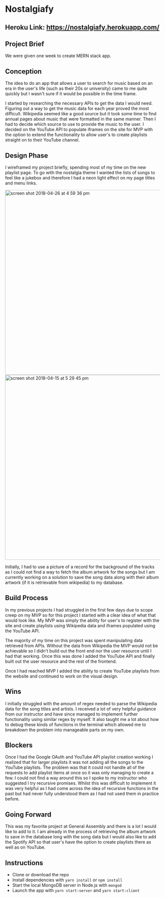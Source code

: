 # Nostalgiafy
Heroku Link: https://nostalgiafy.herokuapp.com/
---
## Project Brief
We were given one week to create MERN stack app.

## Conception
The idea to do an app that allows a user to search for music based on an era in the user's life (such as their 20s or university) came to me quite quickly but I wasn't sure if it would be possible in the time frame.

I started by researching the necessary APIs to get the data I would need. Figuring out a way to get the music data for each year proved the most difficult. Wikipedia seemed like a good source but it took some time to find annual pages about music that were formatted in the same manner. Then I had to decide which source to use to provide the music to the user. I decided on the YouTube API to populate iframes on the site for MVP with the option to extend the functionality to allow user's to create playlists straight on to their YouTube channel.

## Design Phase
I wireframed my project briefly, spending most of my time on the new playlist page. To go with the nostalgia theme I wanted the lists of songs to feel like a jukebox and therefore I had a neon light effect on my page titles and menu links.

<img width="600" alt="screen shot 2018-04-26 at 4 59 36 pm" src="https://user-images.githubusercontent.com/31917459/39317338-3e57913c-4973-11e8-9cbd-0ed7185b4cfc.png">
<img width="600" alt="screen shot 2018-04-15 at 5 29 45 pm" src="https://user-images.githubusercontent.com/31917459/39317341-3fe4c5b0-4973-11e8-8a01-ae6f42ae2cdd.png">

Initially, I had to use a picture of a record for the background of the tracks as I could not find a way to fetch the album artwork for the songs but I am currently working on a solution to save the song data along with their album artwork (if it is retrievable from wikipedia) to my database.

## Build Process
In my previous projects I had struggled in the first few days due to scope creep on my MVP so for this project I started with a clear idea of what that would look like. My MVP was simply the ability for user's to register with the site and create playlists using Wikipedia data and iframes populated using the YouTube API.

The majority of my time on this project was spent manipulating data retrieved from APIs. Without the data from Wikipedia the MVP would not be achievable so I didn't build out the front end nor the user resource until I had that working. Once this was done I added the YouTube API and finally built out the user resource and the rest of the frontend.

Once I had reached MVP I added the ability to create YouTube playlists from the website and continued to work on the visual design.


## Wins
I initially struggled with the amount of regex needed to parse the Wikipedia data for the song titles and artists. I received a lot of very helpful guidance from our instructor and have since managed to implement further functionality using similar regex by myself. It also taught me a lot about how to debug these kinds of functions in the terminal which allowed me to breakdown the problem into manageable parts on my own.

## Blockers
Once I had the Google OAuth and YouTube API playlist creation working I realized that for larger playlists it was not adding all the songs to the YouTube playlists. The problem was that it could not handle all of the requests to add playlist items at once so it was only managing to create a few. I could not find a way around this so I spoke to my instructor who suggested I try recursive promises. Whilst this was difficult to implement it was very helpful as I had come across the idea of recursive functions in the past but had never fully understood them as I had not used them in practice before.

## Going Forward
This was my favorite project at General Assembly and there is a lot I would like to add to it. I am already in the process of retrieving the album artwork to save in the database long with the song data but I would also like to add the Spotify API so that user's have the option to create playlists there as well as on YouTube.

## Instructions
- Clone or download the repo
- Install dependencies with `yarn install` or `npm install`
- Start the local MongoDB server in Node.js with `mongod`
- Launch the app with `yarn start:server` and `yarn start:client`
